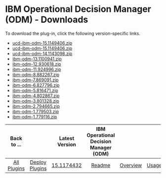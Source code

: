 
# IBM Operational Decision Manager (ODM) - Downloads

To download the plug-in, click the following version-specific links.

- [ucd-ibm-odm-15.1149406.zip](https://raw.githubusercontent.com/UrbanCode/IBM-UCD-PLUGINS/main/files/ibm-odm/ucd-ibm-odm-15.1174432.zip)
- [ucd-ibm-odm-15.1149406.zip](https://raw.githubusercontent.com/UrbanCode/IBM-UCD-PLUGINS/main/files/ibm-odm/ucd-ibm-odm-15.1149406.zip)
- [ucd-ibm-odm-14.1143098.zip](https://raw.githubusercontent.com/UrbanCode/IBM-UCD-PLUGINS/main/files/ibm-odm/ucd-ibm-odm-14.1143098.zip)
- [ibm-odm-13.1100941.zip](https://raw.githubusercontent.com/UrbanCode/IBM-UCD-PLUGINS/main/files/ibm-odm/ibm-odm-13.1100941.zip)
- [ibm-odm-12.930618.zip](https://raw.githubusercontent.com/UrbanCode/IBM-UCD-PLUGINS/main/files/ibm-odm/ibm-odm-12.930618.zip)
- [ibm-odm-11.924996.zip](https://raw.githubusercontent.com/UrbanCode/IBM-UCD-PLUGINS/main/files/ibm-odm/ibm-odm-11.924996.zip)
- [ibm-odm-8.882267.zip](https://raw.githubusercontent.com/UrbanCode/IBM-UCD-PLUGINS/main/files/ibm-odm/ibm-odm-8.882267.zip)
- [ibm-odm-7.869091.zip](https://raw.githubusercontent.com/UrbanCode/IBM-UCD-PLUGINS/main/files/ibm-odm/ibm-odm-7.869091.zip)
- [ibm-odm-6.827796.zip](https://raw.githubusercontent.com/UrbanCode/IBM-UCD-PLUGINS/main/files/ibm-odm/ibm-odm-6.827796.zip)
- [ibm-odm-5.816471.zip](https://raw.githubusercontent.com/UrbanCode/IBM-UCD-PLUGINS/main/files/ibm-odm/ibm-odm-5.816471.zip)
- [ibm-odm-4.802867.zip](https://raw.githubusercontent.com/UrbanCode/IBM-UCD-PLUGINS/main/files/ibm-odm/ibm-odm-4.802867.zip)
- [ibm-odm-3.801328.zip](https://raw.githubusercontent.com/UrbanCode/IBM-UCD-PLUGINS/main/files/ibm-odm/ibm-odm-3.801328.zip)
- [ibm-odm-2.794665.zip](https://raw.githubusercontent.com/UrbanCode/IBM-UCD-PLUGINS/main/files/ibm-odm/ibm-odm-2.794665.zip)
- [ibm-odm-1.779503.zip](https://raw.githubusercontent.com/UrbanCode/IBM-UCD-PLUGINS/main/files/ibm-odm/ibm-odm-1.779503.zip)
- [ibm-odm-1.779116.zip](https://raw.githubusercontent.com/UrbanCode/IBM-UCD-PLUGINS/main/files/ibm-odm/ibm-odm-1.779116.zip)

|Back to ...||Latest Version|IBM Operational Decision Manager (ODM) ||||
| :---: | :---: | :---: | :---: | :---: | :---: | :---: |
|[All Plugins](../../index.md)|[Deploy Plugins](../README.md)|[15.1174432](https://raw.githubusercontent.com/UrbanCode/IBM-UCD-PLUGINS/main/files/ibm-odm/ucd-ibm-odm-15.1174432.zip)|[Readme](README.md)|[Overview](overview.md)|[Usage](usage.md)|[Steps](steps.md)|
